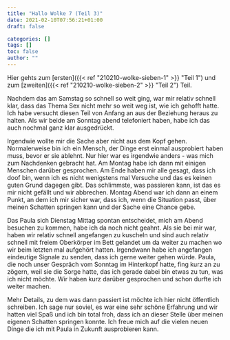 ```yaml
---
title: "Hallo Wolke 7 (Teil 3)"
date: 2021-02-10T07:56:21+01:00
draft: false

categories: []
tags: []
toc: false
author: ""
---
```


Hier gehts zum [ersten]({{< ref "210210-wolke-sieben-1" >}} "Teil 1") und zum [zweiten]({{< ref "210210-wolke-sieben-2" >}} "Teil 2") Teil.

Nachdem das am Samstag so schnell so weit ging, war mir relativ schnell klar, dass das Thema Sex nicht mehr so weit weg ist, wie ich gehofft hatte. Ich habe versucht diesen Teil von Anfang an aus der Beziehung heraus zu halten. Als wir beide am Sonntag abend telefoniert haben, habe ich das auch nochmal ganz klar ausgedrückt.

Irgendwie wollte mir die Sache aber nicht aus dem Kopf gehen. Normalerweise bin ich ein Mensch, der Dinge erst einmal ausprobiert haben muss, bevor er sie ablehnt. Nur hier war es irgendwie anders - was mich zum Nachdenken gebracht hat. Am Montag habe ich dann mit einigen Menschen darüber gesprochen. Am Ende haben mir alle gesagt, dass ich doof bin, wenn ich es nicht wenigstens mal Versuche und das es keinen guten Grund dagegen gibt. Das schlimmste, was passieren kann, ist das es mir nicht gefällt und wir abbrechen. Montag Abend war ich dann an einem Punkt, an dem ich mir sicher war, dass ich, wenn die Situation passt, über meinen Schatten springen kann und der Sache eine Chance gebe.

Das Paula sich Dienstag Mittag spontan entscheidet, mich am Abend besuchen zu kommen, habe ich da noch nicht geahnt. Als sie bei mir war, haben wir relativ schnell angefangen zu kuscheln und sind auch relativ schnell mit freiem Oberkörper im Bett gelandet um da weiter zu machen wo wir beim letzten mal aufgehört hatten. Irgendwann habe ich angefangen eindeutige Signale zu senden, dass ich gerne weiter gehen würde. Paula, die noch unser Gespräch vom Sonntag im Hinterkopf hatte, fing kurz an zu zögern, weil sie die Sorge hatte, das ich gerade dabei bin etwas zu tun, was ich nicht möchte. Wir haben kurz darüber gesprochen und schon durfte ich weiter machen.

Mehr Details, zu dem was dann passiert ist möchte ich hier nicht öffentlich schreiben. Ich sage nur soviel, es war eine sehr schöne Erfahrung und wir hatten viel Spaß und ich bin total froh, dass ich an dieser Stelle über meinen eigenen Schatten springen konnte. Ich freue mich auf die vielen neuen Dinge die ich mit Paula in Zukunft ausprobieren kann.
